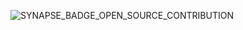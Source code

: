 ![SYNAPSE_BADGE_OPEN_SOURCE_CONTRIBUTION](https://user-images.githubusercontent.com/84579218/213271827-0567067a-e508-4b21-94f0-7c8204b50d84.png)

